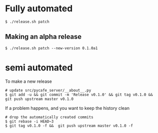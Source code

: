 # Fully automated

    $ ./release.sh patch

## Making an alpha release

    $ ./release.sh patch --new-version 0.1.0a1

# semi automated

To make a new release

```
# update src/pycafe_server/__about__.py
$ git add -u && git commit -m 'Release v0.1.0' && git tag v0.1.0 && git push upstream master v0.1.0
```

If a problem happens, and you want to keep the history clean

```
# drop the automatically created commits
$ git rebase -i HEAD~3
$ git tag v0.1.0 -f &&  git push upstream master v0.1.0 -f
```
